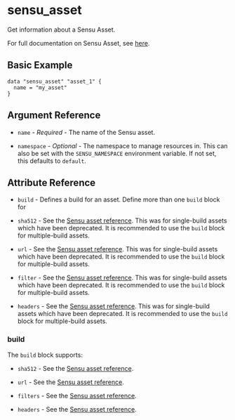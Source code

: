 # sensu_asset

Get information about a Sensu Asset.

For full documentation on Sensu Asset, see [here](https://docs.sensu.io/sensu-go/latest/plugins/assets/).

## Basic Example

```hcl
data "sensu_asset" "asset_1" {
  name = "my_asset"
}
```

## Argument Reference

* `name` - *Required* - The name of the Sensu asset.

* `namespace` - *Optional* - The namespace to manage resources in. This can
  also be set with the `SENSU_NAMESPACE` environment variable. If not set,
  this defaults to `default`.


## Attribute Reference

* `build` - Defines a build for an asset. Define more than one `build` block for

* `sha512` - See the [Sensu asset reference](https://docs.sensu.io/sensu-go/latest/plugins/assets/#asset-specification).
  This was for single-build assets which have been deprecated. It is recommended to use the `build` block
  for multiple-build assets.

* `url` - See the [Sensu asset reference](https://docs.sensu.io/sensu-go/latest/plugins/assets/#asset-specification).
  This was for single-build assets which have been deprecated. It is recommended to use the `build` block
  for multiple-build assets.

* `filter` - See the [Sensu asset reference](https://docs.sensu.io/sensu-go/latest/plugins/assets/#asset-specification).
  This was for single-build assets which have been deprecated. It is recommended to use the `build` block
  for multiple-build assets.

* `headers` - See the [Sensu asset reference](https://docs.sensu.io/sensu-go/latest/plugins/assets/#asset-specification).
  This was for single-build assets which have been deprecated. It is recommended to use the `build` block
  for multiple-build assets.

### build

The `build` block supports:

* `sha512` - See the [Sensu asset reference](https://docs.sensu.io/sensu-go/latest/plugins/assets/#asset-specification).

* `url` - See the [Sensu asset reference](https://docs.sensu.io/sensu-go/latest/plugins/assets/#asset-specification).

* `filters` - See the [Sensu asset reference](https://docs.sensu.io/sensu-go/latest/plugins/assets/#asset-specification).

* `headers` - See the [Sensu asset reference](https://docs.sensu.io/sensu-go/latest/plugins/assets/#asset-specification).

